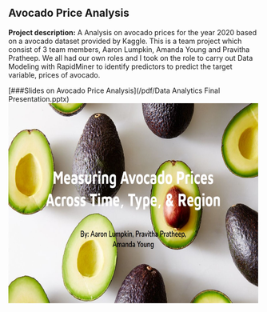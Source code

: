 ## Avocado Price Analysis
**Project description:** A Analysis on avocado prices for the year 2020 based on a avocado dataset provided by Kaggle.
This is a team project which consist of 3 team members, Aaron Lumpkin, Amanda Young and Pravitha Pratheep. We all had our own roles and 
I took on the role to carry out Data Modeling with RapidMiner to identify predictors to predict the target variable, prices of avocado. 

[###Slides on Avocado Price Analysis](/pdf/Data Analytics Final Presentation.pptx)
<img src="images/avo_front.jpg?raw=true" width="500" height="400" />


